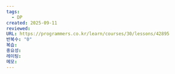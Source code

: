 ```yaml
---
tags:
  - DP
created: 2025-09-11
reviewed:
URL: https://programmers.co.kr/learn/courses/30/lessons/42895
반복수: "0"
복습:
중요성:
레이팅:
메모:
---
```

